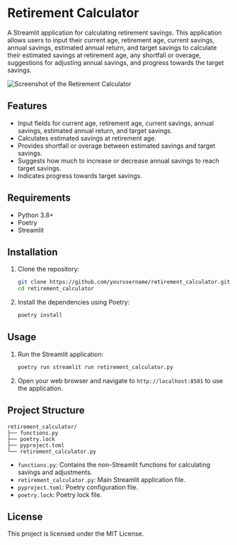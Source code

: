 # Retirement Calculator

A Streamlit application for calculating retirement savings. This application allows users to input their current age, retirement age, current savings, annual savings, estimated annual return, and target savings to calculate their estimated savings at retirement age, any shortfall or overage, suggestions for adjusting annual savings, and progress towards the target savings.

![Screenshot of the Retirement Calculator](screenshot.png)

## Features

- Input fields for current age, retirement age, current savings, annual savings, estimated annual return, and target savings.
- Calculates estimated savings at retirement age.
- Provides shortfall or overage between estimated savings and target savings.
- Suggests how much to increase or decrease annual savings to reach target savings.
- Indicates progress towards target savings.

## Requirements

- Python 3.8+
- Poetry
- Streamlit

## Installation

1. Clone the repository:

   ```bash
   git clone https://github.com/yourusername/retirement_calculator.git
   cd retirement_calculator
   ```

2. Install the dependencies using Poetry:

   ```bash
   poetry install
   ```

## Usage

1. Run the Streamlit application:

   ```bash
   poetry run streamlit run retirement_calculator.py
   ```

2. Open your web browser and navigate to `http://localhost:8501` to use the application.

## Project Structure

```
retirement_calculator/
├── functions.py
├── poetry.lock
├── pyproject.toml
└── retirement_calculator.py
```

- `functions.py`: Contains the non-Streamlit functions for calculating savings and adjustments.
- `retirement_calculator.py`: Main Streamlit application file.
- `pyproject.toml`: Poetry configuration file.
- `poetry.lock`: Poetry lock file.

## License

This project is licensed under the MIT License.
